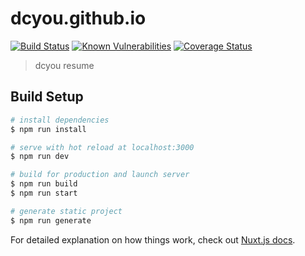# dcyou.github.io
[![Build Status](https://travis-ci.org/dcyou/resume.svg?branch=master)](https://travis-ci.org/dcyou/resume)
[![Known Vulnerabilities](https://snyk.io//test/github/dcyou/resume/badge.svg?targetFile=package.json)](https://snyk.io//test/github/dcyou/resume?targetFile=package.json)
[![Coverage Status](https://coveralls.io/repos/github/dcyou/resume/badge.svg?branch=master)](https://coveralls.io/github/dcyou/resume?branch=master)


> dcyou resume

## Build Setup

``` bash
# install dependencies
$ npm run install

# serve with hot reload at localhost:3000
$ npm run dev

# build for production and launch server
$ npm run build
$ npm run start

# generate static project
$ npm run generate
```

For detailed explanation on how things work, check out [Nuxt.js docs](https://nuxtjs.org).
